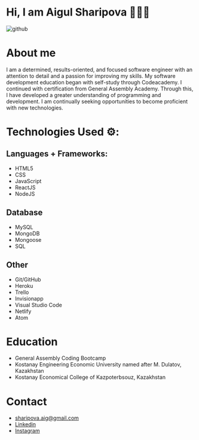 # Hi, I am Aigul Sharipova 👩🏽‍💻

![github](https://c4.wallpaperflare.com/wallpaper/176/864/869/computer-laptop-coffee-programming-wallpaper-preview.jpg)

# About me
I am a determined, results-oriented, and focused software engineer with an attention to detail and a passion for improving my skills. My software development education began with self-study through Codeacademy. I continued with certification from General Assembly Academy. Through this, I have developed a greater understanding of programming and development. I am continually seeking opportunities to become proficient with new technologies.

# Technologies Used ⚙️:
## Languages + Frameworks: 
- HTML5
- CSS
- JavaScript
- ReactJS
- NodeJS
## Database
- MySQL
- MongoDB
- Mongoose
- SQL
## Other
- Git/GitHub
- Heroku
- Trello
- Invisionapp
- Visual Studio Code
- Netlify
- Atom

# Education
- General Assembly Coding Bootcamp
- Kostanay Engineering Economic University named after M. Dulatov, Kazakhstan
- Kostanay Economical College of Kazpoterbsouz, Kazakhstan

# Contact
- sharipova.aig@gmail.com
- <a href='https://www.linkedin.com/in/aigulsharipova/'>Linkedin</a>
- <a href='https://www.instagram.com/aigul.intech/'>Instagram</a>
